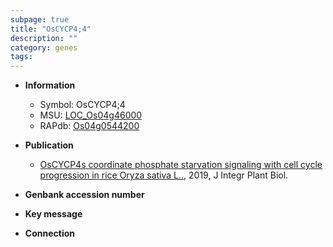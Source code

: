 ```yaml
---
subpage: true
title: "OsCYCP4;4"
description: ""
category: genes
tags: 
---
```


* **Information**  
    + Symbol: OsCYCP4;4  
    + MSU: [LOC_Os04g46000](http://rice.plantbiology.msu.edu/cgi-bin/ORF_infopage.cgi?orf=LOC_Os04g46000)  
    + RAPdb: [Os04g0544200](http://rapdb.dna.affrc.go.jp/viewer/gbrowse_details/irgsp1?name=Os04g0544200)  

* **Publication**  
    + [OsCYCP4s coordinate phosphate starvation signaling with cell cycle progression in rice Oryza sativa L..](http://www.ncbi.nlm.nih.gov/pubmed?term=OsCYCP4s+coordinate+phosphate+starvation+signaling+with+cell+cycle+progression+in+rice+Oryza+sativa+L..%5BTitle%5D), 2019, J Integr Plant Biol.

* **Genbank accession number**  

* **Key message**  

* **Connection**  




